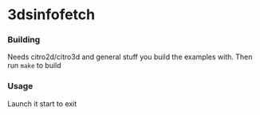 # 3dsinfofetch

### Building

Needs citro2d/citro3d and general stuff you build the examples with. 
Then run `make` to build 

### Usage

Launch it
start to exit
